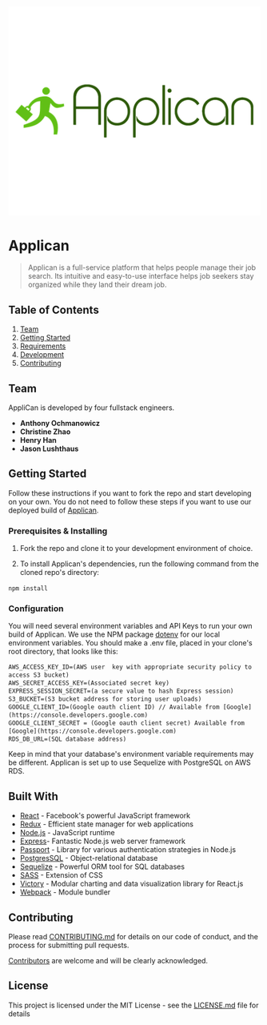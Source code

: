 ![Applican](public//img/applican_logo.png)
# Applican
>  Applican is a full-service platform that helps people manage their job search. Its intuitive and easy-to-use interface helps job seekers stay organized while they land their dream job.


## Table of Contents

1. [Team](#team)
1. [Getting Started](#getting-started)
1. [Requirements](#requirements)
1. [Development](#development)
1. [Contributing](#contributing)

## Team
AppliCan is developed by four fullstack engineers.
* **Anthony Ochmanowicz** 
* **Christine Zhao** 
* **Henry Han** 
* **Jason Lushthaus**
 

## Getting Started

Follow these instructions if you want to fork the repo and start developing on your own. You do not need to follow these steps if you want to use our deployed build of [Applican](http://www.applican.xyz).

### Prerequisites & Installing

1. Fork the repo and clone it to your development environment of choice.

2. To install Applican's dependencies, run the following command from the cloned repo's directory: 

```npm install```

### Configuration

You will need several environment variables and API Keys to run your own build of Applican. We use the NPM package [dotenv](https://github.com/motdotla/dotenv) for our local environment variables. You should make a .env file, placed in your clone's root directory, that looks like this:

```
AWS_ACCESS_KEY_ID=(AWS user  key with appropriate security policy to access S3 bucket)
AWS_SECRET_ACCESS_KEY=(Associated secret key)
EXPRESS_SESSION_SECRET=(a secure value to hash Express session) 
S3_BUCKET=(S3 bucket address for storing user uploads)
GOOGLE_CLIENT_ID=(Google oauth client ID) // Available from [Google](https://console.developers.google.com)
GOOGLE_CLIENT_SECRET = (Google oauth client secret) Available from [Google](https://console.developers.google.com)
RDS_DB_URL=(SQL database address)
```



Keep in mind that your database's environment variable requirements may be different. Applican is set up to use Sequelize with PostgreSQL on AWS RDS.


## Built With

* [React](https://facebook.github.io/react/) - Facebook's powerful JavaScript framework
* [Redux](http://redux.js.org/) - Efficient state manager for web applications
* [Node.js](https://nodejs.org) - JavaScript runtime
* [Express](https://expressjs.com/)- Fantastic Node.js web server framework
* [Passport](http://passportjs.org/) - Library for various authentication strategies in Node.js
* [PostgresSQL](https://www.postgresql.org/) - Object-relational database
* [Sequelize](www.sequelizejs.com) - Powerful ORM tool for SQL databases
* [SASS](http://sass-lang.com/) - Extension of CSS
* [Victory](https://formidable.com/open-source/victory/) - 
Modular charting and data visualization library for React.js
* [Webpack](https://webpack.github.io/) - Module bundler



## Contributing

Please read [CONTRIBUTING.md](CONTRIBUTING.md) for details on our code of conduct, and the process for submitting pull requests.

[Contributors](https://github.com/jlusthaus/applican-/contributors) are welcome and will be clearly acknowledged.

## License

This project is licensed under the MIT License - see the [LICENSE.md](LICENSE.md) file for details